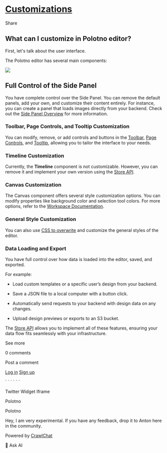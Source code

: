 # [Customizations](https://community.polotno.com/c/docs/customizations)

Share

## **What can I customize in Polotno editor?**

First, let's talk about the user interface.

The Polotno editor has several main components:

![](https://assets-v2.circle.so/edaujs43l71yznwtm40p4rmw4fee)

## **Full Control of the Side Panel**

You have complete control over the Side Panel. You can remove the default panels, add your own, and customize their content entirely. For instance, you can create a panel that loads images directly from your backend. Check out the [Side Panel Overview](https://polotno.com/docs/side-panel-overview) for more information.

### **Toolbar, Page Controls, and Tooltip Customization**

You can modify, remove, or add controls and buttons in the [Toolbar](https://polotno.com/docs/toolbar), [Page Controls](https://polotno.com/docs/workspace), and [Tooltip](https://polotno.com/docs/tooltip), allowing you to tailor the interface to your needs.

### **Timeline Customization**

Currently, the **Timeline** component is not customizable. However, you can remove it and implement your own version using the [Store API](https://polotno.com/docs/store-overview).

### **Canvas Customization**

The Canvas component offers several style customization options. You can modify properties like background color and selection tool colors. For more options, refer to the [Workspace Documentation](https://polotno.com/docs/workspace).

### **General Style Customization**

You can also use [CSS to overwrite](https://polotno.com/docs/theme) and customize the general styles of the editor.

### **Data Loading and Export**

You have full control over how data is loaded into the editor, saved, and exported.

For example:

- Load custom templates or a specific user’s design from your backend.

- Save a JSON file to a local computer with a button click.

- Automatically send requests to your backend with design data on any changes.

- Upload design previews or exports to an S3 bucket.


The [Store API](https://polotno.com/docs/store-overview) allows you to implement all of these features, ensuring your data flow fits seamlessly with your infrastructure.

See more

0 comments

Post a comment

[Log in](https://community.polotno.com/users/sign_in?post_login_redirect=https%3A%2F%2Fcommunity.polotno.com%2Fc%2Fdocs%2Fcustomizations) [Sign up](https://polotno.com/get-started/community-plan)

 \`
  \`
  \`
  \`
  \`
  \`


Twitter Widget Iframe

Polotno

Polotno

Hey, I am very experimental. If you have any feedback, drop it to Anton here in the community.

Powered by [CrawlChat](https://crawlchat.com/)

💬 Ask AI